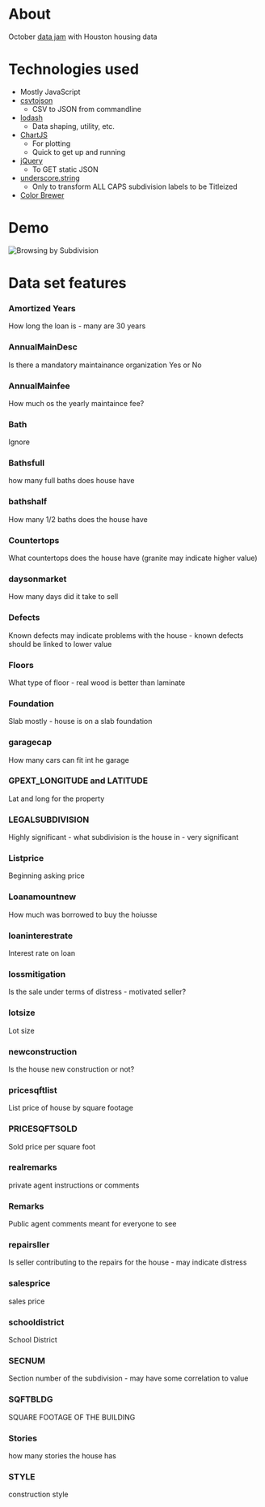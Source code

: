 # About

October [data jam](http://www.meetup.com/Houston-Data-Visualization-Meetup/events/226018977/) with Houston housing data

# Technologies used
  * Mostly JavaScript
  * [csvtojson](https://www.npmjs.com/package/csvtojson)
    * CSV to JSON from commandline
  * [lodash](https://lodash.com/docs)
    * Data shaping, utility, etc.
  * [ChartJS](http://www.chartjs.org/docs/#bar-chart)
    * For plotting
    * Quick to get up and running
  * [jQuery](http://api.jquery.com/jquery.getjson/)
    * To GET static JSON
  * [underscore.string](http://epeli.github.io/underscore.string/)
    * Only to transform ALL CAPS subdivision labels to be Titleized
  * [Color Brewer](http://colorbrewer2.org/?type=qualitative&scheme=Paired&n=4)

# Demo
![Browsing by Subdivision](http://pandafulmanda.github.io/data-jam-october-2015/assets/browsing-by-subs.gif)

# Data set features

### Amortized Years
How long the loan is - many are 30 years

### AnnualMainDesc
Is there a mandatory maintainance organization Yes or No

### AnnualMainfee
How much os the yearly maintaince fee?

### Bath
Ignore

### Bathsfull
how many full baths does house have

### bathshalf
How many 1/2 baths does the house have

### Countertops
What countertops does the house have (granite may indicate higher value)

### daysonmarket
How many days did it take to sell

### Defects
Known defects may indicate problems with the house - known defects should be linked to lower value

### Floors
What type of floor - real wood is better than laminate

### Foundation
Slab mostly - house is on a slab foundation

### garagecap
How many cars can fit int he garage

### GPEXT_LONGITUDE and LATITUDE
Lat and long for the property

### LEGALSUBDIVISION
Highly significant - what subdivision is the house in - very significant

### Listprice
Beginning asking price

### Loanamountnew
How much was borrowed to buy the hoiusse

### loaninterestrate
Interest rate on loan

### lossmitigation
Is the sale under terms of distress - motivated seller?

### lotsize
Lot size

### newconstruction
Is the house new construction or not?

### pricesqftlist
List price of house by square footage

### PRICESQFTSOLD
Sold price per square foot

### realremarks
private agent instructions or comments

### Remarks
Public agent comments meant for everyone to see

### repairsller
Is seller contributing to the repairs for the house - may indicate distress

### salesprice
sales price

### schooldistrict
School District

### SECNUM
Section number of the subdivision - may have some correlation to value

### SQFTBLDG
SQUARE FOOTAGE OF THE BUILDING

### Stories
how many stories the house has

### STYLE
construction style
